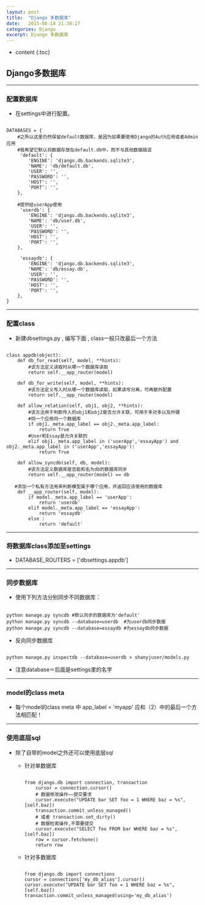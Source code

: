 ```yaml
---
layout: post
title:  "Django 多数据库"
date:   2015-06-18 21:30:27
categories: Django
excerpt: Django 多数据库
---
```


* content
{:toc}


## Django多数据库

---

### 配置数据库

* 在settings中进行配置。

<pre><code>
DATABASES = {
    #之所以这里仍然保留default数据库，是因为如果要使用Django的Auth应用或者Admin应用
    #我希望它默认将数据存放在default.db中，而不与其他数据搞混
     'default': {
        'ENGINE': 'django.db.backends.sqlite3',
        'NAME': 'db/default.db',
        'USER': '',
        'PASSWORD': '',
        'HOST': '',
        'PORT': '',
    },

    #提供给userApp使用
     'userdb': {
        'ENGINE': 'django.db.backends.sqlite3',
        'NAME': 'db/user.db',
        'USER': '',
        'PASSWORD': '',
        'HOST': '',
        'PORT': '',
    },

     'essaydb': {
        'ENGINE': 'django.db.backends.sqlite3',
        'NAME': 'db/essay.db',
        'USER': '',
        'PASSWORD': '',
        'HOST': '',
        'PORT': '',
    },
}
</code></pre>

---

### 配置class

* 新建dbsettings.py , 编写下面 , class一般只改最后一个方法

<pre><code>
class appdb(object):
    def db_for_read(self, model, **hints):
        #该方法定义读取时从哪一个数据库读取
        return self.__app_router(model)

    def db_for_write(self, model, **hints):
        #该方法定义写入时从哪一个数据库读取，如果读写分离，可再额外配置
        return self.__app_router(model)

    def allow_relation(self, obj1, obj2, **hints):
        #该方法用于判断传入的obj1和obj2是否允许关联，可用于多对多以及外键
        #同一个应用同一个数据库
        if obj1._meta.app_label == obj2._meta.app_label:
            return True
        #User和Essay是允许关联的
        elif obj1._meta.app_label in ('userApp','essayApp') and obj2._meta.app_label in ('userApp','essayApp'):
            return True

    def allow_syncdb(self, db, model):
        #该方法定义数据库是否能和名为db的数据库同步
        return self.__app_router(model) == db

   #添加一个私有方法用来判断模型属于哪个应用，并返回应该使用的数据库
    def __app_router(self, model):
        if model._meta.app_label == 'userApp':
            return 'userdb'
        elif model._meta.app_label == 'essayApp':
            return 'essaydb'
        else :
            return 'default'
</code></pre>


---

### 将数据库class添加至settings

* DATABASE_ROUTERS = ['dbsettings.appdb']

---

### 同步数据库

* 使用下列方法分别同步不同数据库：

<pre><code>
python manage.py syncdb #默认同步的数据库为'default'
python manage.py syncdb --database=userdb  #为userdb同步数据
python manage.py syncdb --database=essaydb #为essaydb同步数据
</code></pre>

* 反向同步数据库

<pre><code>
python manage.py inspectdb --database=userdb > shanyjuser/models.py
</code></pre>

  * 注意database＝后面是settings里的名字

---

### model的class meta

* 每个model的class meta
中 app_label = 'myapp'
应和（2）中的最后一个方法相匹配！

---

### 使用底层sql

* 除了自带的model之外还可以使用底层sql

  * 针对单数据库
    <pre><code>
    from django.db import connection, transaction
        cursor = connection.cursor()
        # 数据修改操作——提交要求
        cursor.execute("UPDATE bar SET foo = 1 WHERE baz = %s", [self.baz])
        transaction.commit_unless_managed()
        # 或者 transaction.set_dirty()
        # 数据检索操作,不需要提交
        cursor.execute("SELECT foo FROM bar WHERE baz = %s", [self.baz])
        row = cursor.fetchone()
        return row
    </code></pre>

  * 针对多数据库
    <pre><code>
    from django.db import connections
    cursor = connections['my_db_alias'].cursor()
    cursor.execute("UPDATE bar SET foo = 1 WHERE baz = %s", [self.baz])
    transaction.commit_unless_managed(using='my_db_alias')
    </code></pre>
